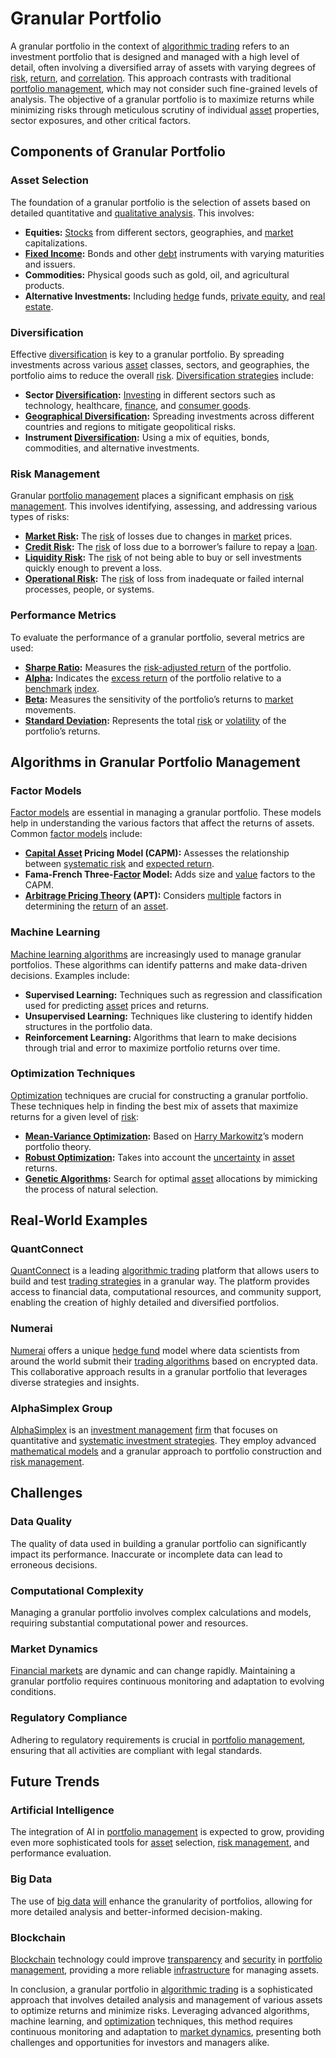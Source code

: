 # Granular Portfolio

A granular portfolio in the context of [algorithmic trading](../a/accountability.md) refers to an investment portfolio that is designed and managed with a high level of detail, often involving a diversified array of assets with varying degrees of [risk](../r/risk.md), [return](../r/return.md), and [correlation](../c/correlation.md). This approach contrasts with traditional [portfolio management](../p/par.md), which may not consider such fine-grained levels of analysis. The objective of a granular portfolio is to maximize returns while minimizing risks through meticulous scrutiny of individual [asset](../a/asset.md) properties, sector exposures, and other critical factors.

## Components of Granular Portfolio

### Asset Selection
The foundation of a granular portfolio is the selection of assets based on detailed quantitative and [qualitative analysis](../q/qualitative_analysis.md). This involves:
- **Equities:** [Stocks](../s/stock.md) from different sectors, geographies, and [market](../m/market.md) capitalizations.
- **[Fixed Income](../f/fixed_income.md):** Bonds and other [debt](../d/debt.md) instruments with varying maturities and issuers.
- **Commodities:** Physical goods such as gold, oil, and agricultural products.
- **Alternative Investments:** Including [hedge](../h/hedge.md) funds, [private equity](../p/private_equity.md), and [real estate](../r/real_estate.md).

### Diversification
Effective [diversification](../d/diversification.md) is key to a granular portfolio. By spreading investments across various [asset](../a/asset.md) classes, sectors, and geographies, the portfolio aims to reduce the overall [risk](../r/risk.md). [Diversification strategies](../d/diversification_strategies.md) include:
- **Sector [Diversification](../d/diversification.md):** [Investing](../i/investing.md) in different sectors such as technology, healthcare, [finance](../f/finance.md), and [consumer goods](../c/consumer_goods.md).
- **[Geographical Diversification](../g/geographical_diversification.md):** Spreading investments across different countries and regions to mitigate geopolitical risks.
- **Instrument [Diversification](../d/diversification.md):** Using a mix of equities, bonds, commodities, and alternative investments.

### Risk Management
Granular [portfolio management](../p/par.md) places a significant emphasis on [risk management](../r/risk_management.md). This involves identifying, assessing, and addressing various types of risks:
- **[Market Risk](../m/market_risk.md):** The [risk](../r/risk.md) of losses due to changes in [market](../m/market.md) prices.
- **[Credit Risk](../c/credit_risk.md):** The [risk](../r/risk.md) of loss due to a borrower’s failure to repay a [loan](../l/loan.md).
- **[Liquidity Risk](../l/liquidity_risk.md):** The [risk](../r/risk.md) of not being able to buy or sell investments quickly enough to prevent a loss.
- **[Operational Risk](../o/operational_risk.md):** The [risk](../r/risk.md) of loss from inadequate or failed internal processes, people, or systems.

### Performance Metrics
To evaluate the performance of a granular portfolio, several metrics are used:
- **[Sharpe Ratio](../s/sharpe_ratio.md):** Measures the [risk-adjusted return](../r/risk-adjusted_return.md) of the portfolio.
- **[Alpha](../a/alpha.md):** Indicates the [excess return](../e/excess_return.md) of the portfolio relative to a [benchmark](../b/benchmark.md) [index](../i/index_instrument.md).
- **[Beta](../b/beta.md):** Measures the sensitivity of the portfolio’s returns to [market](../m/market.md) movements.
- **[Standard Deviation](../s/standard_deviation.md):** Represents the total [risk](../r/risk.md) or [volatility](../v/volatility.md) of the portfolio’s returns.

## Algorithms in Granular Portfolio Management

### Factor Models
[Factor models](../f/factor_models.md) are essential in managing a granular portfolio. These models help in understanding the various factors that affect the returns of assets. Common [factor models](../f/factor_models.md) include:
- **[Capital Asset](../c/capital_asset.md) Pricing Model (CAPM):** Assesses the relationship between [systematic risk](../s/systematic_risk.md) and [expected return](../e/expected_return.md).
- **Fama-French Three-[Factor](../f/factor.md) Model:** Adds size and [value](../v/value.md) factors to the CAPM.
- **[Arbitrage Pricing Theory](../a/arbitrage_pricing_theory.md) (APT):** Considers [multiple](../m/multiple.md) factors in determining the [return](../r/return.md) of an [asset](../a/asset.md).

### Machine Learning
[Machine learning algorithms](../m/machine_learning_algorithms_in_trading.md) are increasingly used to manage granular portfolios. These algorithms can identify patterns and make data-driven decisions. Examples include:
- **Supervised Learning:** Techniques such as regression and classification used for predicting [asset](../a/asset.md) prices and returns.
- **Unsupervised Learning:** Techniques like clustering to identify hidden structures in the portfolio data.
- **Reinforcement Learning:** Algorithms that learn to make decisions through trial and error to maximize portfolio returns over time.

### Optimization Techniques
[Optimization](../o/optimization.md) techniques are crucial for constructing a granular portfolio. These techniques help in finding the best mix of assets that maximize returns for a given level of [risk](../r/risk.md):
- **[Mean-Variance Optimization](../m/mean-variance_optimization.md):** Based on [Harry Markowitz](../h/harry_markowitz.md)’s modern portfolio theory.
- **[Robust Optimization](../r/robust_optimization.md):** Takes into account the [uncertainty](../u/uncertainty_in_trading.md) in [asset](../a/asset.md) returns.
- **[Genetic Algorithms](../g/genetic_algorithms_in_trading.md):** Search for optimal [asset](../a/asset.md) allocations by mimicking the process of natural selection.

## Real-World Examples

### QuantConnect
[QuantConnect](https://www.quantconnect.com/) is a leading [algorithmic trading](../a/accountability.md) platform that allows users to build and test [trading strategies](../t/trading_strategies.md) in a granular way. The platform provides access to financial data, computational resources, and community support, enabling the creation of highly detailed and diversified portfolios.

### Numerai
[Numerai](https://numer.ai/) offers a unique [hedge fund](../h/hedge_fund.md) model where data scientists from around the world submit their [trading algorithms](../t/trading_algorithms.md) based on encrypted data. This collaborative approach results in a granular portfolio that leverages diverse strategies and insights.

### AlphaSimplex Group
[AlphaSimplex](http://www.alphasimplex.com/) is an [investment management](../i/investment_management.md) [firm](../f/firm.md) that focuses on quantitative and [systematic investment strategies](../s/systematic_investment_strategies.md). They employ advanced [mathematical models](../m/mathematical_models_in_trading.md) and a granular approach to portfolio construction and [risk management](../r/risk_management.md).

## Challenges

### Data Quality
The quality of data used in building a granular portfolio can significantly impact its performance. Inaccurate or incomplete data can lead to erroneous decisions.

### Computational Complexity
Managing a granular portfolio involves complex calculations and models, requiring substantial computational power and resources.

### Market Dynamics
[Financial markets](../f/financial_market.md) are dynamic and can change rapidly. Maintaining a granular portfolio requires continuous monitoring and adaptation to evolving conditions.

### Regulatory Compliance
Adhering to regulatory requirements is crucial in [portfolio management](../p/par.md), ensuring that all activities are compliant with legal standards.

## Future Trends

### Artificial Intelligence
The integration of AI in [portfolio management](../p/par.md) is expected to grow, providing even more sophisticated tools for [asset](../a/asset.md) selection, [risk management](../r/risk_management.md), and performance evaluation.

### Big Data
The use of [big data](../b/big_data_in_trading.md) [will](../w/will.md) enhance the granularity of portfolios, allowing for more detailed analysis and better-informed decision-making.

### Blockchain
[Blockchain](../b/blockchain_in_trading.md) technology could improve [transparency](../t/transparency.md) and [security](../s/security.md) in [portfolio management](../p/par.md), providing a more reliable [infrastructure](../i/infrastructure.md) for managing assets.

In conclusion, a granular portfolio in [algorithmic trading](../a/accountability.md) is a sophisticated approach that involves detailed analysis and management of various assets to optimize returns and minimize risks. Leveraging advanced algorithms, machine learning, and [optimization](../o/optimization.md) techniques, this method requires continuous monitoring and adaptation to [market dynamics](../m/market_dynamics.md), presenting both challenges and opportunities for investors and managers alike.